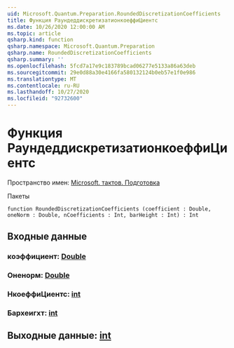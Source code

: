```yaml
---
uid: Microsoft.Quantum.Preparation.RoundedDiscretizationCoefficients
title: Функция РаундеддискретизатионкоеффиЦиентс
ms.date: 10/26/2020 12:00:00 AM
ms.topic: article
qsharp.kind: function
qsharp.namespace: Microsoft.Quantum.Preparation
qsharp.name: RoundedDiscretizationCoefficients
qsharp.summary: ''
ms.openlocfilehash: 5fcd7a17e9c183789bcad06277e5133a86a63deb
ms.sourcegitcommit: 29e0d88a30e4166fa580132124b0eb57e1f0e986
ms.translationtype: MT
ms.contentlocale: ru-RU
ms.lasthandoff: 10/27/2020
ms.locfileid: "92732600"
---
```

# <a name="roundeddiscretizationcoefficients-function"></a>Функция РаундеддискретизатионкоеффиЦиентс

Пространство имен: [Microsoft. тактов. Подготовка](xref:Microsoft.Quantum.Preparation)

Пакеты [](https://nuget.org/packages/)




```qsharp
function RoundedDiscretizationCoefficients (coefficient : Double, oneNorm : Double, nCoefficients : Int, barHeight : Int) : Int
```


## <a name="input"></a>Входные данные

### <a name="coefficient--double"></a>коэффициент: [Double](xref:microsoft.quantum.lang-ref.double)




### <a name="onenorm--double"></a>Оненорм: [Double](xref:microsoft.quantum.lang-ref.double)




### <a name="ncoefficients--int"></a>НкоеффиЦиентс: [int](xref:microsoft.quantum.lang-ref.int)




### <a name="barheight--int"></a>Бархеигхт: [int](xref:microsoft.quantum.lang-ref.int)





## <a name="output--int"></a>Выходные данные: [int](xref:microsoft.quantum.lang-ref.int)

